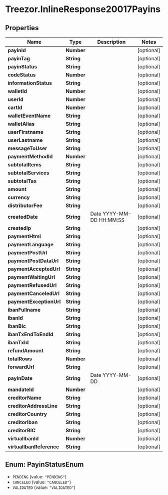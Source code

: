 # Treezor.InlineResponse20017Payins

## Properties
Name | Type | Description | Notes
------------ | ------------- | ------------- | -------------
**payinId** | **Number** |  | [optional] 
**payinTag** | **String** |  | [optional] 
**payinStatus** | **String** |  | [optional] 
**codeStatus** | **Number** |  | [optional] 
**informationStatus** | **String** |  | [optional] 
**walletId** | **Number** |  | [optional] 
**userId** | **Number** |  | [optional] 
**cartId** | **Number** |  | [optional] 
**walletEventName** | **String** |  | [optional] 
**walletAlias** | **String** |  | [optional] 
**userFirstname** | **String** |  | [optional] 
**userLastname** | **String** |  | [optional] 
**messageToUser** | **String** |  | [optional] 
**paymentMethodId** | **Number** |  | [optional] 
**subtotalItems** | **String** |  | [optional] 
**subtotalServices** | **String** |  | [optional] 
**subtotalTax** | **String** |  | [optional] 
**amount** | **String** |  | [optional] 
**currency** | **String** |  | [optional] 
**distributorFee** | **String** |  | [optional] 
**createdDate** | **String** | Date YYYY-MM-DD HH:MM:SS | [optional] 
**createdIp** | **String** |  | [optional] 
**paymentHtml** | **String** |  | [optional] 
**paymentLanguage** | **String** |  | [optional] 
**paymentPostUrl** | **String** |  | [optional] 
**paymentPostDataUrl** | **String** |  | [optional] 
**paymentAcceptedUrl** | **String** |  | [optional] 
**paymentWaitingUrl** | **String** |  | [optional] 
**paymentRefusedUrl** | **String** |  | [optional] 
**paymentCanceledUrl** | **String** |  | [optional] 
**paymentExceptionUrl** | **String** |  | [optional] 
**ibanFullname** | **String** |  | [optional] 
**ibanId** | **String** |  | [optional] 
**ibanBic** | **String** |  | [optional] 
**ibanTxEndToEndId** | **String** |  | [optional] 
**ibanTxId** | **String** |  | [optional] 
**refundAmount** | **String** |  | [optional] 
**totalRows** | **Number** |  | [optional] 
**forwardUrl** | **String** |  | [optional] 
**payinDate** | **String** | Date YYYY-MM-DD | [optional] 
**mandateId** | **Number** |  | [optional] 
**creditorName** | **String** |  | [optional] 
**creditorAddressLine** | **String** |  | [optional] 
**creditorCountry** | **String** |  | [optional] 
**creditorIban** | **String** |  | [optional] 
**creditorBIC** | **String** |  | [optional] 
**virtualIbanId** | **Number** |  | [optional] 
**virtualIbanReference** | **String** |  | [optional] 

<a name="PayinStatusEnum"></a>
## Enum: PayinStatusEnum

* `PENDING` (value: `"PENDING"`)
* `CANCELED` (value: `"CANCELED"`)
* `VALIDATED` (value: `"VALIDATED"`)

